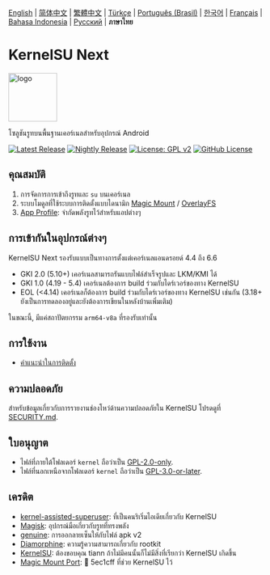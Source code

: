 [English](README.md) | [简体中文](README_CN.md) | [繁體中文](README_TW.md) | [Türkçe](README_TR.md) | [Português (Brasil)](README_PT-BR.md) | [한국어](README_KO.md) | [Français](README_FR.md) | [Bahasa Indonesia](README_ID.md) | [Русский](README_RU.md) | **ภาษาไทย**

# KernelSU Next

<img src="/assets/kernelsu_next.png" style="width: 96px;" alt="logo">

โซลูชันรูทบนพื้นฐานเคอร์เนลสำหรับอุปกรณ์ Android

[![Latest Release](https://img.shields.io/github/v/release/rifsxd/KernelSU-Next?label=Release&logo=github)](https://github.com/rifsxd/KernelSU-Next/releases/latest)
[![Nightly Release](https://img.shields.io/badge/Nightly%20Release-gray?logo=hackthebox&logoColor=fff)](https://nightly.link/rifsxd/KernelSU-Next/workflows/build-manager-ci/next/manager)
[![License: GPL v2](https://img.shields.io/badge/License-GPL%20v2-orange.svg?logo=gnu)](https://www.gnu.org/licenses/old-licenses/gpl-2.0.en.html)
[![GitHub License](https://img.shields.io/github/license/rifsxd/KernelSU-Next?logo=gnu)](/LICENSE)

## คุณสมบัติ

1. การจัดการการเข้าถึงรูทและ `su` บนเคอร์เนล
2. ระบบโมดูลที่ใช้ระบบการติดตั้งแบบไดนามิก [Magic Mount](https://topjohnwu.github.io/Magisk/details.html#magic-mount) / [OverlayFS](https://en.wikipedia.org/wiki/OverlayFS)
3. [App Profile](https://kernelsu.org/guide/app-profile.html): จำกัดพลังรูทไว้สำหรับแอปต่างๆ

## การเข้ากันในอุปกรณ์ต่างๆ

KernelSU Next รองรับแบบเป็นทางการตั้งแต่เคอร์เนลแอนดรอยด์ 4.4 ถึง 6.6
 - GKI 2.0 (5.10+) เคอร์เนลสามารถรันแบบไฟล์สำเร็จรูปและ LKM/KMI ได้
 - GKI 1.0 (4.19 - 5.4) เคอร์เนลต้องการ build ร่วมกับไดร์เวอร์ของทาง KernelSU
 - EOL (<4.14) เคอร์เนลก็ต้องการ build ร่วมกับไดร์เวอร์ของทาง KernelSU เช่นกัน (3.18+ ยังเป็นการทดลองอยู่และยังต้องการเขียนในหลังบ้านเพิ่มเติม)

ในขณะนี้, มีแค่สถาปัตยกรรม `arm64-v8a` ที่รองรับเท่านั้น

## การใช้งาน

- [คำแนะนำในการติดตั้ง](https://rifsxd.github.io/KernelSU-Next/)

## ความปลอดภัย

สำหรับข้อมูลเกี่ยวกับการรายงานช่องโหว่ด้านความปลอดภัยใน KernelSU โปรดดูที่ [SECURITY.md](/SECURITY.md).

## ใบอนุญาต

- ไฟล์ที่ภายใต้โฟลเดอร์ `kernel` ถือว่าเป็น [GPL-2.0-only](https://www.gnu.org/licenses/old-licenses/gpl-2.0.en.html).
- ไฟล์ที่นอกเหนือจากโฟลเดอร์ `kernel` ถือว่าเป็น [GPL-3.0-or-later](https://www.gnu.org/licenses/gpl-3.0.html).

## เครดิต

- [kernel-assisted-superuser](https://git.zx2c4.com/kernel-assisted-superuser/about/): ที่เป็นคนริเริ่มไอเดียเกี่ยวกับ KernelSU
- [Magisk](https://github.com/topjohnwu/Magisk): อุปกรณ์มือเกี่ยวกับรูทที่ทรงพลัง
- [genuine](https://github.com/brevent/genuine/): การออกลายเซ็นให้กับไฟล์ apk v2
- [Diamorphine](https://github.com/m0nad/Diamorphine): ความรู้ความสามารถเกี่ยวกับ rootkit
- [KernelSU](https://github.com/tiann/KernelSU): ต้องขอบคุณ tiann ถ้าไม่มีคนนั้นก็ไม่มีสิ่งที่เรียกว่า KernelSU เกิดขึ้น
- [Magic Mount Port](https://github.com/5ec1cff/KernelSU/blob/main/userspace/ksud/src/magic_mount.rs): 💜 5ec1cff ที่ช่วย KernelSU ไว้

